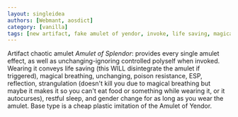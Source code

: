 ```yaml
---
layout: singleidea
authors: [Webmant, aosdict]
category: [vanilla]
tags: [new artifact, fake amulet of yendor, invoke, life saving, magical breathing, poison resistance, telepathy, reflection, suffocation, restful sleep, gender]
---
```

Artifact chaotic amulet *Amulet of Splendor*: provides every single amulet effect, as well as unchanging-ignoring controlled polyself when invoked. Wearing it conveys life saving (this WILL disintegrate the amulet if triggered), magical breathing, unchanging, poison resistance, ESP, reflection, strangulation (doesn't kill you due to magical breathing but maybe it makes it so you can't eat food or something while wearing it, or it autocurses), restful sleep, and gender change for as long as you wear the amulet. Base type is a cheap plastic imitation of the Amulet of Yendor.
